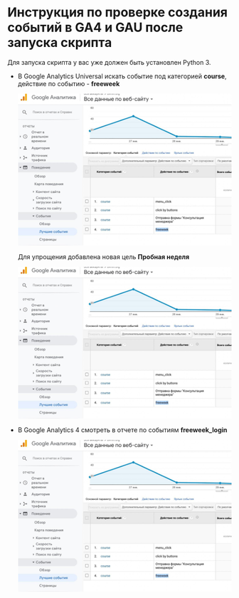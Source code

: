 # Инструкция по проверке создания событий в GA4 и GAU после запуска скрипта 

Для запуска скрипта у вас уже должен быть установлен Python 3.

- В Google Analytics Universal искать событие под категорией **course**, действие по событию - **freeweek**

   ![Image alt](https://github.com/Fiskless/integration-and-monitoring-ga-events/blob/master/screenshots/events_creating_test_pic/ga1.jpg)

   Для упрощения добавлена новая цель **Пробная неделя**

   ![Image alt](https://github.com/Fiskless/integration-and-monitoring-ga-events/blob/master/screenshots/events_creating_test_pic/ga1.jpg)

- В Google Analytics 4 смотреть в отчете по событиям **freeweek_login**

   ![Image alt](https://github.com/Fiskless/integration-and-monitoring-ga-events/blob/master/screenshots/events_creating_test_pic/ga1.jpg)